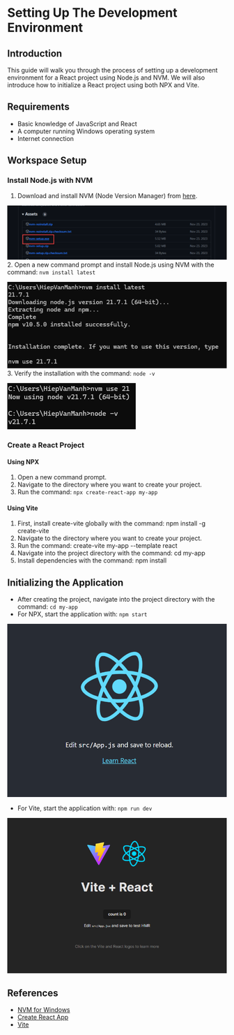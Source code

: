 # Setting Up The Development Environment

## Introduction

This guide will walk you through the process of setting up a development environment for a React project using Node.js and NVM. We will also introduce how to initialize a React project using both NPX and Vite.

## Requirements

- Basic knowledge of JavaScript and React
- A computer running Windows operating system
- Internet connection

## Workspace Setup

### Install Node.js with NVM

1. Download and install NVM (Node Version Manager) from [here](https://github.com/coreybutler/nvm-windows/releases).

![1710747311696](image/Day-01-Settingupthedevelopmentenvironment/1710747311696.png)
2. Open a new command prompt and install Node.js using NVM with the command: `nvm install latest`

![1710747397511](image/Day-01-Settingupthedevelopmentenvironment/1710747397511.png)
3. Verify the installation with the command: `node -v`

![1710747421767](image/Day-01-Settingupthedevelopmentenvironment/1710747421767.png)

### Create a React Project

#### Using NPX

1. Open a new command prompt.
2. Navigate to the directory where you want to create your project.
3. Run the command: `npx create-react-app my-app`

#### Using Vite

1. First, install create-vite globally with the command: npm install -g create-vite
2. Navigate to the directory where you want to create your project.
3. Run the command: create-vite my-app --template react
4. Navigate into the project directory with the command: cd my-app
5. Install dependencies with the command: npm install

## Initializing the Application

- After creating the project, navigate into the project directory with the command: `cd my-app`
- For NPX, start the application with: `npm start`

![1710747775084](image/Day-01-Settingupthedevelopmentenvironment/1710747775084.png)

- For Vite, start the application with: `npm run dev`

![1710747937571](image/Day-01-Settingupthedevelopmentenvironment/1710747937571.png)

## References

- [NVM for Windows](https://github.com/coreybutler/nvm-windows)
- [Create React App](https://create-react-app.dev/)
- [Vite](https://vitejs.dev/)
